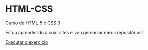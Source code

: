 # HTML-CSS
 Curso de HTML 5 e CSS 3

Estou aprendendo a criar sites e vou gerenciar meus repositórios!

<a href="https://lucasantonio-lam.github.io/HTML-CSS/Exercicios/Ex%20-%20001/index.html"> Executar o exercicio </a>